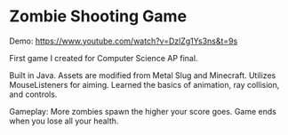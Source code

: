 # Zombie Shooting Game
Demo: https://www.youtube.com/watch?v=DzlZg1Ys3ns&t=9s

First game I created for Computer Science AP final.

Built in Java. Assets are modified from Metal Slug and Minecraft. Utilizes MouseListeners for aiming. 
Learned the basics of animation, ray collision, and controls.

Gameplay: More zombies spawn the higher your score goes. Game ends when you lose all your health.
